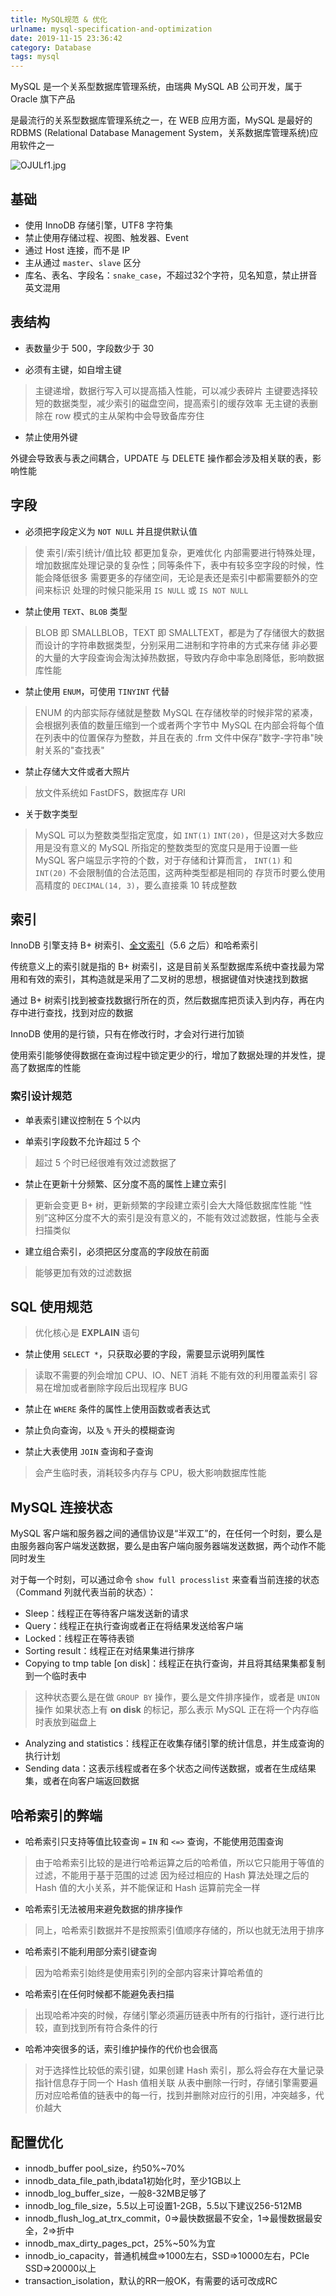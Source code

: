 ```yaml
---
title: MySQL规范 & 优化
urlname: mysql-specification-and-optimization
date: 2019-11-15 23:36:42
category: Database
tags: mysql
---
```


MySQL 是一个关系型数据库管理系统，由瑞典 MySQL AB 公司开发，属于 Oracle 旗下产品

是最流行的关系型数据库管理系统之一，在 WEB 应用方面，MySQL 是最好的RDBMS (Relational Database Management System，关系数据库管理系统)应用软件之一

![OJULf1.jpg](https://ooo.0x0.ooo/2024/05/11/OJULf1.jpg)

<!-- more -->

## 基础

- 使用 InnoDB 存储引擎，UTF8 字符集
- 禁止使用存储过程、视图、触发器、Event
- 通过 Host 连接，而不是 IP
- 主从通过 `master`、`slave` 区分
- 库名、表名、字段名：`snake_case`，不超过32个字符，见名知意，禁止拼音英文混用

## 表结构

- 表数量少于 500，字段数少于 30

- 必须有主键，如自增主键

 > 主键递增，数据行写入可以提高插入性能，可以减少表碎片
 > 主键要选择较短的数据类型，减少索引的磁盘空间，提高索引的缓存效率
 > 无主键的表删除在 row 模式的主从架构中会导致备库夯住

- 禁止使用外键

 外键会导致表与表之间耦合，UPDATE 与 DELETE 操作都会涉及相关联的表，影响性能

## 字段

- 必须把字段定义为 `NOT NULL` 并且提供默认值

 > 使 索引/索引统计/值比较 都更加复杂，更难优化
 > 内部需要进行特殊处理，增加数据库处理记录的复杂性；同等条件下，表中有较多空字段的时候，性能会降低很多
 > 需要更多的存储空间，无论是表还是索引中都需要额外的空间来标识
 > 处理的时候只能采用 `IS NULL` 或 `IS NOT NULL`

- 禁止使用 `TEXT`、`BLOB` 类型

 > BLOB 即 SMALLBLOB，TEXT 即 SMALLTEXT，都是为了存储很大的数据而设计的字符串数据类型，分别采用二进制和字符串的方式来存储
 > 非必要的大量的大字段查询会淘汰掉热数据，导致内存命中率急剧降低，影响数据库性能

- 禁止使用 `ENUM`，可使用 `TINYINT` 代替

 > ENUM 的内部实际存储就是整数
 > MySQL 在存储枚举的时候非常的紧凑，会根据列表值的数量压缩到一个或者两个字节中
 > MySQL 在内部会将每个值在列表中的位置保存为整数，并且在表的 .frm 文件中保存"数字-字符串"映射关系的"查找表"

- 禁止存储大文件或者大照片

 > 放文件系统如 FastDFS，数据库存 URI

- 关于数字类型

 > MySQL 可以为整数类型指定宽度，如 `INT(1)` `INT(20)`，但是这对大多数应用是没有意义的
 > MySQL 所指定的整数类型的宽度只是用于设置一些 MySQL 客户端显示字符的个数，对于存储和计算而言， `INT(1)` 和 `INT(20)` 不会限制值的合法范围，这两种类型都是相同的
 > 存货币时要么使用高精度的 `DECIMAL(14, 3)`，要么直接乘 10 转成整数

## 索引

InnoDB 引擎支持 B+ 树索引、[全文索引](https://dev.mysql.com/doc/refman/8.0/en/innodb-fulltext-index.html)（5.6 之后）和哈希索引

传统意义上的索引就是指的 B+ 树索引，这是目前关系型数据库系统中查找最为常用和有效的索引，其构造就是采用了二叉树的思想，根据键值对快速找到数据

通过 B+ 树索引找到被查找数据行所在的页，然后数据库把页读入到内存，再在内存中进行查找，找到对应的数据

InnoDB 使用的是行锁，只有在修改行时，才会对行进行加锁

使用索引能够使得数据在查询过程中锁定更少的行，增加了数据处理的并发性，提高了数据库的性能

### 索引设计规范

- 单表索引建议控制在 5 个以内

- 单索引字段数不允许超过 5 个

 > 超过 5 个时已经很难有效过滤数据了

- 禁止在更新十分频繁、区分度不高的属性上建立索引

 > 更新会变更 B+ 树，更新频繁的字段建立索引会大大降低数据库性能
 > “性别”这种区分度不大的索引是没有意义的，不能有效过滤数据，性能与全表扫描类似

- 建立组合索引，必须把区分度高的字段放在前面

 > 能够更加有效的过滤数据

## SQL 使用规范

> 优化核心是 **EXPLAIN** 语句

- 禁止使用 `SELECT *`，只获取必要的字段，需要显示说明列属性

 > 读取不需要的列会增加 CPU、IO、NET 消耗
 > 不能有效的利用覆盖索引
 > 容易在增加或者删除字段后出现程序 BUG

- 禁止在 `WHERE` 条件的属性上使用函数或者表达式

- 禁止负向查询，以及 `%` 开头的模糊查询

- 禁止大表使用 `JOIN` 查询和子查询

 > 会产生临时表，消耗较多内存与 CPU，极大影响数据库性能

## MySQL 连接状态

MySQL 客户端和服务器之间的通信协议是“半双工”的，在任何一个时刻，要么是由服务器向客户端发送数据，要么是由客户端向服务器端发送数据，两个动作不能同时发生

对于每一个时刻，可以通过命令 `show full processlist` 来查看当前连接的状态（Command 列就代表当前的状态）：

- Sleep：线程正在等待客户端发送新的请求
- Query：线程正在执行查询或者正在将结果发送给客户端
- Locked：线程正在等待表锁
- Sorting result：线程正在对结果集进行排序
- Copying to tmp table [on disk]：线程正在执行查询，并且将其结果集都复制到一个临时表中

 > 这种状态要么是在做 `GROUP BY` 操作，要么是文件排序操作，或者是 `UNION` 操作
 > 如果状态上有 **on disk** 的标记，那么表示 MySQL 正在将一个内存临时表放到磁盘上

- Analyzing and statistics：线程正在收集存储引擎的统计信息，并生成查询的执行计划
- Sending data：这表示线程或者在多个状态之间传送数据，或者在生成结果集，或者在向客户端返回数据

## 哈希索引的弊端

- 哈希索引只支持等值比较查询 `=` `IN` 和 `<=>` 查询，不能使用范围查询

 > 由于哈希索引比较的是进行哈希运算之后的哈希值，所以它只能用于等值的过滤，不能用于基于范围的过滤
 > 因为经过相应的 Hash 算法处理之后的 Hash 值的大小关系，并不能保证和 Hash 运算前完全一样

- 哈希索引无法被用来避免数据的排序操作

 > 同上，哈希索引数据并不是按照索引值顺序存储的，所以也就无法用于排序

- 哈希索引不能利用部分索引键查询

 > 因为哈希索引始终是使用索引列的全部内容来计算哈希值的

- 哈希索引在任何时候都不能避免表扫描

 > 出现哈希冲突的时候，存储引擎必须遍历链表中所有的行指针，逐行进行比较，直到找到所有符合条件的行

- 哈希冲突很多的话，索引维护操作的代价也会很高

 > 对于选择性比较低的索引键，如果创建 Hash 索引，那么将会存在大量记录指针信息存于同一个 Hash 值相关联
 > 从表中删除一行时，存储引擎需要遍历对应哈希值的链表中的每一行，找到并删除对应行的引用，冲突越多，代价越大

## 配置优化

- innodb_buffer pool_size，约50%~70%
- innodb_data_file_path,ibdata1初始化时，至少1GB以上
- innodb_log_buffer_size，一般8-32MB足够了
- innodb_log_file_size，5.5以上可设置1-2GB，5.5以下建议256-512MB
- innodb_flush_log_at_trx_commit，0=>最快数据最不安全，1=>最慢数据最安全，2=>折中
- innodb_max_dirty_pages_pct，25%~50%为宜
- innodb_io_capacity，普通机械盘=>1000左右，SSD=>10000左右，PCIe SSD=>20000以上
- transaction_isolation，默认的RR一般OK，有需要的话可改成RC
